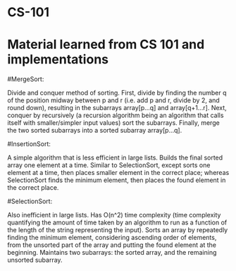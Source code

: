 # CS-101
# Material learned from CS 101 and implementations

#MergeSort:

Divide and conquer method of sorting. First, divide by finding the number q of the position midway between p and r (i.e. add p and r,      divide by 2, and round down), resulting in the subarrays array[p...q] and array[q+1...r]. Next, conquer by recursively (a recursion        algorithm being an algorithm that calls itself with smaller/simpler input values) sort the subarrays. Finally, merge the two sorted     subarrays into a sorted subarray array[p...q]. 
  
#InsertionSort:

A simple algorithm that is less efficient in large lists. Builds the final sorted array one element at a time. Similar to SelectionSort, except sorts one element at a time, then places smaller element in the correct place; whereas SelectionSort finds the minimum element, then places the found element in the correct place. 

#SelectionSort:

Also inefficient in large lists. Has O(n^2) time complexity (time complexity quantifying the amount of time taken by an algorithm to run as a function of the length of the string representing the input). Sorts an array by repeatedly finding the minimum element, considering ascending order of elements, from the unsorted part of the array and putting the found element at the beginning. Maintains two subarrays: the sorted array, and the remaining unsorted subarray.


